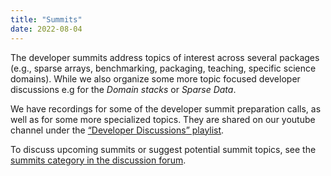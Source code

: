 ```yaml
---
title: "Summits"
date: 2022-08-04
---
```


The developer summits address topics of interest across several packages (e.g., sparse arrays, benchmarking, packaging, teaching, specific science domains).
While we also organize some more topic focused developer discussions e.g for the _Domain stacks_ or _Sparse Data_.

We have recordings for some of the developer summit preparation calls, as well as for some more specialized topics.
They are shared on our youtube channel under the [“Developer Discussions” playlist](https://www.youtube.com/playlist?list=PL7rNFJDy0iz5GGSmRQNMO-qF6PUG3YsQx).

To discuss upcoming summits or suggest potential summit topics, see the [summits category in the discussion forum](https://discuss.scientific-python.org/c/summits/27).
